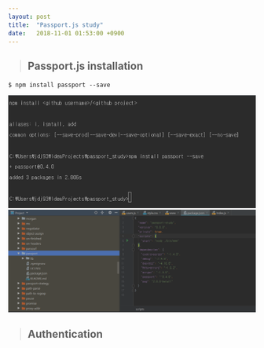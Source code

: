 ```yaml
---
layout: post
title:  "Passport.js study"
date:   2018-11-01 01:53:00 +0900
---
```


> ## Passport.js installation

```alias
$ npm install passport --save
```

![install_cmd](/assets/install_cmd.PNG)![package_capture](/assets/package_capture.PNG)

> ## Authentication
